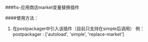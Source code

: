 ###fis-应用商店market变量替换插件

####使用方法：
1. 在postpackager中引入该插件（目前只支持在simple后调用）
	 例：postpackager : ['autoload', 'simple', 'replace-market']
